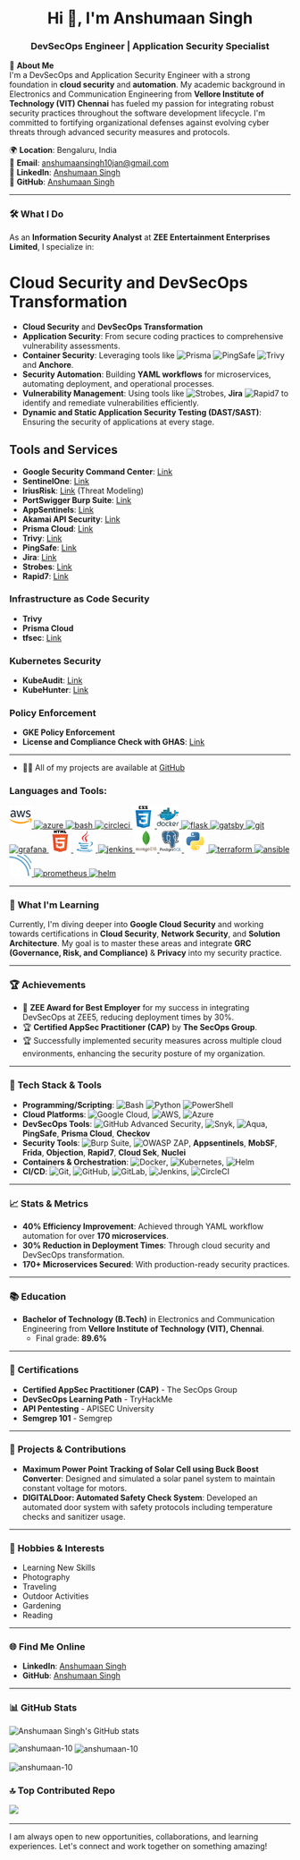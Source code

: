 <h1 align="center">Hi 👋, I'm Anshumaan Singh</h1>
<h3 align="center">DevSecOps Engineer | Application Security Specialist</h3>

🌟 **About Me**  
I'm a DevSecOps and Application Security Engineer with a strong foundation in **cloud security** and **automation**. My academic background in Electronics and Communication Engineering from **Vellore Institute of Technology (VIT) Chennai** has fueled my passion for integrating robust security practices throughout the software development lifecycle. I'm committed to fortifying organizational defenses against evolving cyber threats through advanced security measures and protocols.

🌍 **Location**: Bengaluru, India  
📧 **Email**: [anshumaansingh10jan@gmail.com](mailto:anshumaansingh10jan@gmail.com)  
💼 **LinkedIn**: [Anshumaan Singh](https://www.linkedin.com/in/anshumaan-singh-6b51b5239)  
📂 **GitHub**: [Anshumaan Singh](https://github.com/anshumaan-10)

---

### 🛠️ **What I Do**
As an **Information Security Analyst** at **ZEE Entertainment Enterprises Limited**, I specialize in:

# Cloud Security and DevSecOps Transformation

- **Cloud Security** and **DevSecOps Transformation**
- **Application Security**: From secure coding practices to comprehensive vulnerability assessments.
- **Container Security**: Leveraging tools like ![Prisma](https://img.shields.io/badge/-Prisma-005571?style=flat-square&logo=prisma&logoColor=white) ![PingSafe](https://img.shields.io/badge/-PingSafe-30383E?style=flat-square&logo=PingSafe&logoColor=white) ![Trivy](https://img.shields.io/badge/-Trivy-4A90E2?style=flat-square&logo=trivy&logoColor=white) and **Anchore**.
- **Security Automation**: Building **YAML workflows** for microservices, automating deployment, and operational processes.
- **Vulnerability Management**: Using tools like ![Strobes](https://img.shields.io/badge/-Strobes-023430?style=flat-square&logoColor=white), **Jira** ![Rapid7](https://img.shields.io/badge/-Rapid7-FF6F00?style=flat-square&logo=rapid7&logoColor=white) to identify and remediate vulnerabilities efficiently.
- **Dynamic and Static Application Security Testing (DAST/SAST)**: Ensuring the security of applications at every stage.

## Tools and Services

- **Google Security Command Center**: [Link](https://cloud.google.com/security/products/security-command-center-scc)
- **SentinelOne**: [Link](https://www.sentinelone.com/platform/singularity-cloud-native-security/)
- **IriusRisk**: [Link](https://www.iriusrisk.com) (Threat Modeling)
- **PortSwigger Burp Suite**: [Link](https://portswigger.net/burp/pro)
- **AppSentinels**: [Link](https://appsentinels.ai)
- **Akamai API Security**: [Link](https://www.akamai.com/products/api-security)
- **Prisma Cloud**: [Link](https://www.paloaltonetworks.com/prisma/whyprisma)
- **Trivy**: [Link](https://trivy.dev)
- **PingSafe**: [Link](https://app.pingsafe.com)
- **Jira**: [Link](https://www.atlassian.com/software/jira)
- **Strobes**: [Link](https://strobes.co)
- **Rapid7**: [Link](https://www.rapid7.com)
  
### Infrastructure as Code Security
- **Trivy**
- **Prisma Cloud**
- **tfsec**: [Link](https://aquasecurity.github.io/tfsec/v1.20.0/)
  
### Kubernetes Security
- **KubeAudit**: [Link](https://www.securecodebox.io/docs/scanners/kubeaudit/)
- **KubeHunter**: [Link](https://www.securecodebox.io/docs/scanners/kube-hunter/)
  
### Policy Enforcement
- **GKE Policy Enforcement**
- **License and Compliance Check with GHAS**: [Link](https://www.microsoft.com/en-us/securityengineering/sdl/ghas)

---


- 👨‍💻 All of my projects are available at [GitHub](https://github.com/anshumaan-10)

<h3 align="left">Languages and Tools:</h3>
<p align="left"> 
  <a href="https://aws.amazon.com" target="_blank" rel="noreferrer"> 
    <img src="https://raw.githubusercontent.com/devicons/devicon/master/icons/amazonwebservices/amazonwebservices-original-wordmark.svg" alt="aws" width="40" height="40"/> 
  </a> 
  <a href="https://azure.microsoft.com/en-in/" target="_blank" rel="noreferrer"> 
    <img src="https://www.vectorlogo.zone/logos/microsoft_azure/microsoft_azure-icon.svg" alt="azure" width="40" height="40"/> 
  </a> 
  <a href="https://www.gnu.org/software/bash/" target="_blank" rel="noreferrer"> 
    <img src="https://www.vectorlogo.zone/logos/gnu_bash/gnu_bash-icon.svg" alt="bash" width="40" height="40"/> 
  </a> 
  <a href="https://circleci.com" target="_blank" rel="noreferrer"> 
    <img src="https://www.vectorlogo.zone/logos/circleci/circleci-icon.svg" alt="circleci" width="40" height="40"/> 
  </a> 
  <a href="https://www.w3schools.com/css/" target="_blank" rel="noreferrer"> 
    <img src="https://raw.githubusercontent.com/devicons/devicon/master/icons/css3/css3-original-wordmark.svg" alt="css3" width="40" height="40"/> 
  </a> 
  <a href="https://www.docker.com/" target="_blank" rel="noreferrer"> 
    <img src="https://raw.githubusercontent.com/devicons/devicon/master/icons/docker/docker-original-wordmark.svg" alt="docker" width="40" height="40"/> 
  </a> 
  <a href="https://flask.palletsprojects.com/" target="_blank" rel="noreferrer"> 
    <img src="https://www.vectorlogo.zone/logos/pocoo_flask/pocoo_flask-icon.svg" alt="flask" width="40" height="40"/> 
  </a> 
  <a href="https://www.gatsbyjs.com/" target="_blank" rel="noreferrer"> 
    <img src="https://www.vectorlogo.zone/logos/gatsbyjs/gatsbyjs-icon.svg" alt="gatsby" width="40" height="40"/> 
  </a> 
  <a href="https://git-scm.com/" target="_blank" rel="noreferrer"> 
    <img src="https://www.vectorlogo.zone/logos/git-scm/git-scm-icon.svg" alt="git" width="40" height="40"/> 
  </a> 
  <a href="https://grafana.com" target="_blank" rel="noreferrer"> 
    <img src="https://www.vectorlogo.zone/logos/grafana/grafana-icon.svg" alt="grafana" width="40" height="40"/> 
  </a> 
  <a href="https://www.w3.org/html/" target="_blank" rel="noreferrer"> 
    <img src="https://raw.githubusercontent.com/devicons/devicon/master/icons/html5/html5-original-wordmark.svg" alt="html5" width="40" height="40"/> 
  </a> 
  <a href="https://www.java.com" target="_blank" rel="noreferrer"> 
    <img src="https://raw.githubusercontent.com/devicons/devicon/master/icons/java/java-original.svg" alt="java" width="40" height="40"/> 
  </a> 
  <a href="https://www.jenkins.io" target="_blank" rel="noreferrer"> 
    <img src="https://www.vectorlogo.zone/logos/jenkins/jenkins-icon.svg" alt="jenkins" width="40" height="40"/> 
  </a> 
  <a href="https://www.mongodb.com/" target="_blank" rel="noreferrer"> 
    <img src="https://raw.githubusercontent.com/devicons/devicon/master/icons/mongodb/mongodb-original-wordmark.svg" alt="mongodb" width="40" height="40"/> 
  </a> 
  <a href="https://www.postgresql.org/" target="_blank" rel="noreferrer"> 
    <img src="https://raw.githubusercontent.com/devicons/devicon/master/icons/postgresql/postgresql-original-wordmark.svg" alt="postgresql" width="40" height="40"/> 
  </a> 
  <a href="https://www.python.org" target="_blank" rel="noreferrer"> 
    <img src="https://raw.githubusercontent.com/devicons/devicon/master/icons/python/python-original.svg" alt="python" width="40" height="40"/> 
  </a> 
  <a href="https://www.terraform.io/" target="_blank" rel="noreferrer"> 
    <img src="https://www.vectorlogo.zone/logos/terraform/terraform-icon.svg" alt="terraform" width="40" height="40"/> 
  </a> 
  <a href="https://www.ansible.com/" target="_blank" rel="noreferrer"> 
    <img src="https://www.vectorlogo.zone/logos/ansible/ansible-icon.svg" alt="ansible" width="40" height="40"/> 
  </a> 
  <a href="https://www.sonarqube.org/" target="_blank" rel="noreferrer"> 
    <img src="https://raw.githubusercontent.com/devicons/devicon/master/icons/sonarqube/sonarqube-original.svg" alt="sonarqube" width="40" height="40"/> 
  </a>
  <a href="https://www.prometheus.io/" target="_blank" rel="noreferrer"> 
    <img src="https://www.vectorlogo.zone/logos/prometheusio/prometheusio-icon.svg" alt="prometheus" width="40" height="40"/> 
  </a>
  <a href="https://www.helm.sh/" target="_blank" rel="noreferrer"> 
    <img src="https://www.vectorlogo.zone/logos/helmsh/helmsh-icon.svg" alt="helm" width="40" height="40"/> 
  </a>
</p>


---

### 🌱 **What I'm Learning**
Currently, I'm diving deeper into **Google Cloud Security** and working towards certifications in **Cloud Security**, **Network Security**, and **Solution Architecture**. My goal is to master these areas and integrate **GRC (Governance, Risk, and Compliance)** & **Privacy** into my security practice.

---

### 🏆 **Achievements**
- 🏅 **ZEE Award for Best Employer** for my success in integrating DevSecOps at ZEE5, reducing deployment times by 30%.
- 🏆 **Certified AppSec Practitioner (CAP)** by **The SecOps Group**.
- 🏆 Successfully implemented security measures across multiple cloud environments, enhancing the security posture of my organization.

---

### 🔧 **Tech Stack & Tools**

- **Programming/Scripting**: ![Bash](https://img.shields.io/badge/-Bash-4EAA25?style=flat-square&logo=gnu-bash&logoColor=white) ![Python](https://img.shields.io/badge/-Python-3776AB?style=flat-square&logo=python&logoColor=white) ![PowerShell](https://img.shields.io/badge/-PowerShell-5391FE?style=flat-square&logo=powershell&logoColor=white)
- **Cloud Platforms**: ![Google Cloud](https://img.shields.io/badge/Google%20Cloud-4285F4?style=flat-square&logo=google-cloud&logoColor=white), ![AWS](https://img.shields.io/badge/Amazon%20AWS-232F3E?style=flat-square&logo=amazon-aws&logoColor=white), ![Azure](https://img.shields.io/badge/Microsoft%20Azure-0078D4?style=flat-square&logo=microsoft-azure&logoColor=white)
- **DevSecOps Tools**: ![GitHub Advanced Security](https://img.shields.io/badge/GitHub%20Advanced%20Security-181717?style=flat-square&logo=github&logoColor=white), ![Snyk](https://img.shields.io/badge/Snyk-4A90E2?style=flat-square&logo=snyk&logoColor=white), ![Aqua](https://img.shields.io/badge/-Aqua-242B2E?style=flat-square&logo=aqua&logoColor=white), **PingSafe**, **Prisma Cloud**, **Checkov**
- **Security Tools**: ![Burp Suite](https://img.shields.io/badge/Burp%20Suite-FF6F00?style=flat-square&logo=burp-suite&logoColor=white), ![OWASP ZAP](https://img.shields.io/badge/OWASP%20ZAP-023430?style=flat-square&logo=owasp&logoColor=white), **Appsentinels**, **MobSF**, **Frida**, **Objection**, **Rapid7**, **Cloud Sek**, **Nuclei**
- **Containers & Orchestration**: ![Docker](https://img.shields.io/badge/-Docker-2496ED?style=flat-square&logo=docker&logoColor=white), ![Kubernetes](https://img.shields.io/badge/-Kubernetes-326CE5?style=flat-square&logo=kubernetes&logoColor=white), ![Helm](https://img.shields.io/badge/Helm-0F1689?style=flat-square&logo=helm&logoColor=white)
- **CI/CD**: ![Git](https://img.shields.io/badge/-Git-F05032?style=flat-square&logo=git&logoColor=white), ![GitHub](https://img.shields.io/badge/GitHub-181717?style=flat-square&logo=github&logoColor=white), ![GitLab](https://img.shields.io/badge/GitLab-FCA121?style=flat-square&logo=gitlab&logoColor=white), ![Jenkins](https://img.shields.io/badge/Jenkins-D24939?style=flat-square&logo=jenkins&logoColor=white), ![CircleCI](https://img.shields.io/badge/CircleCI-343434?style=flat-square&logo=circleci&logoColor=white)

---

### 📈 **Stats & Metrics**
- **40% Efficiency Improvement**: Achieved through YAML workflow automation for over **170 microservices**.
- **30% Reduction in Deployment Times**: Through cloud security and DevSecOps transformation.
- **170+ Microservices Secured**: With production-ready security practices.

---

### 📚 **Education**
- **Bachelor of Technology (B.Tech)** in Electronics and Communication Engineering from **Vellore Institute of Technology (VIT), Chennai**.
  - Final grade: **89.6%**

---

### 🏅 **Certifications**
- **Certified AppSec Practitioner (CAP)** - The SecOps Group
- **DevSecOps Learning Path** - TryHackMe
- **API Pentesting** - APISEC University
- **Semgrep 101** - Semgrep

---

### 🚀 **Projects & Contributions**
- **Maximum Power Point Tracking of Solar Cell using Buck Boost Converter**: Designed and simulated a solar panel system to maintain constant voltage for motors.
- **DIGITALDoor: Automated Safety Check System**: Developed an automated door system with safety protocols including temperature checks and sanitizer usage.

---

### 🌟 **Hobbies & Interests**
- Learning New Skills
- Photography
- Traveling
- Outdoor Activities
- Gardening
- Reading

---

### 🌐 **Find Me Online**
- **LinkedIn**: [Anshumaan Singh](https://linkedin.com/in/anshumaan-singh-6b51b5239)
- **GitHub**: [Anshumaan Singh](https://github.com/anshumaan-10)

---

### 📊 **GitHub Stats**
<p align="left">
  <img src="https://github-readme-stats.vercel.app/api?username=anshumaan-10&show_icons=true&locale=en" alt="Anshumaan Singh's GitHub stats" />
</p>

<p><img align="left" src="https://github-readme-stats.vercel.app/api/top-langs?username=anshumaan-10&show_icons=true&locale=en&layout=compact" alt="anshumaan-10" /></p>

<p>&nbsp;<img align="center" src="https://github-readme-stats.vercel.app/api?username=anshumaan-10&show_icons=true&locale=en" alt="anshumaan-10" /></p>

<p><img align="center" src="https://github-readme-streak-stats.herokuapp.com/?user=anshumaan-10&" alt="anshumaan-10" /></p>

### 🔝 Top Contributed Repo
![](https://github-contributor-stats.vercel.app/api?username=anshumaan-10&limit=5&theme=flat&combine_all_yearly_contributions=true)

---

I am always open to new opportunities, collaborations, and learning experiences. Let's connect and work together on something amazing!
